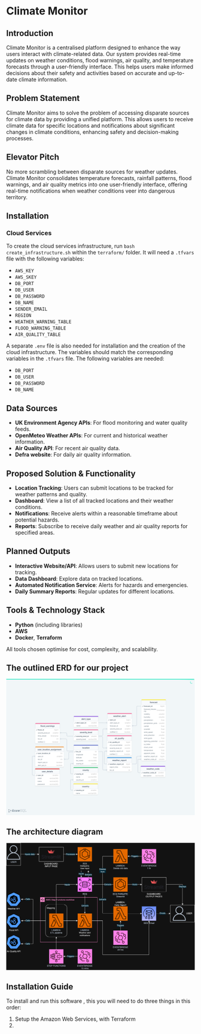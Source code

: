 # Climate Monitor

## Introduction

Climate Monitor is a centralised platform designed to enhance the way users interact with climate-related data. Our system provides real-time updates on weather conditions, flood warnings, air quality, and temperature forecasts through a user-friendly interface. This helps users make informed decisions about their safety and activities based on accurate and up-to-date climate information.

## Problem Statement

Climate Monitor aims to solve the problem of accessing disparate sources for climate data by providing a unified platform. This allows users to receive climate data for specific locations and notifications about significant changes in climate conditions, enhancing safety and decision-making processes.

## Elevator Pitch

No more scrambling between disparate sources for weather updates. Climate Monitor consolidates temperature forecasts, rainfall patterns, flood warnings, and air quality metrics into one user-friendly interface, offering real-time notifications when weather conditions veer into dangerous territory.


## Installation

### Cloud Services

To create the cloud services infrastructure, run `bash create_infrastructure.sh` within the `terraform/` folder. It will need a `.tfvars` file with the following variables:
- `AWS_KEY`
- `AWS_SKEY`
- `DB_PORT`
- `DB_USER`
- `DB_PASSWORD`
- `DB_NAME`
- `SENDER_EMAIL`
- `REGION`
- `WEATHER_WARNING_TABLE`
- `FLOOD_WARNING_TABLE`
- `AIR_QUALITY_TABLE`

A separate `.env` file is also needed for installation and the creation of the cloud infrastructure. The variables should match the corresponding variables in the `.tfvars` file. The following variables are needed:
- `DB_PORT`
- `DB_USER`
- `DB_PASSWORD`
- `DB_NAME`



## Data Sources

- **UK Environment Agency APIs**: For flood monitoring and water quality feeds.
- **OpenMeteo Weather APIs**: For current and historical weather information.
- **Air Quality API**: For recent air quality data.
- **Defra website**: For daily air quality information.

## Proposed Solution & Functionality

- **Location Tracking**: Users can submit locations to be tracked for weather patterns and quality.
- **Dashboard**: View a list of all tracked locations and their weather conditions.
- **Notifications**: Receive alerts within a reasonable timeframe about potential hazards.
- **Reports**: Subscribe to receive daily weather and air quality reports for specified areas.

## Planned Outputs

- **Interactive Website/API**: Allows users to submit new locations for tracking.
- **Data Dashboard**: Explore data on tracked locations.
- **Automated Notification Service**: Alerts for hazards and emergencies.
- **Daily Summary Reports**: Regular updates for different locations.

## Tools & Technology Stack

- **Python** (including libraries)
- **AWS**
- **Docker**, **Terraform**

All tools chosen optimise for cost, complexity, and scalability.

## The outlined ERD for our project

![ERD](ERD.png)

## The architecture diagram

![arc-diagram](architecture-diagram.png)

## Installation Guide

To install and run this software , this you will need to do three things in this order:
1. Setup the Amazon Web Services, with Terraform
2. 